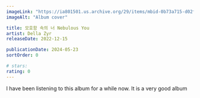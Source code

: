 ```yaml
---
imageLink: "https://ia801501.us.archive.org/29/items/mbid-0b73a715-d02f-40bd-b881-23e0e26f4b00/mbid-0b73a715-d02f-40bd-b881-23e0e26f4b00-34442586705_thumb500.jpg"
imageAlt: "Album cover"

title: 모호함 속의 너 Nebulous You
artist: Della Zyr
releaseDate: 2022-12-15

publicationDate: 2024-05-23
sortOrder: 0

# stars:
rating: 0
---
```


I have been listening to this album for a while now. It is a very good album